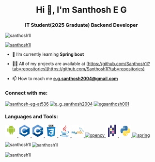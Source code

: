 <h1 align="center">Hi 👋, I'm Santhosh E G</h1>
<h3 align="center">IT Student(2025 Graduate) Backend Developer</h3>

<p align="left"> <img src="https://komarev.com/ghpvc/?username=santhosh1l&label=Profile%20views&color=0e75b6&style=flat" alt="santhosh1l" /> </p>

<p align="left"> <a href="https://github.com/ryo-ma/github-profile-trophy"><img src="https://github-profile-trophy.vercel.app/?username=santhosh1l" alt="santhosh1l" /></a> </p>

- 🌱 I’m currently learning **Spring boot**

- 👨‍💻 All of my projects are available at [https://github.com/Santhosh1l?tab=repositories](https://github.com/Santhosh1l?tab=repositories)

- 📫 How to reach me **e.g.santhosh2004@gmail.com**

<h3 align="left">Connect with me:</h3>
<p align="left">
<a href="https://linkedin.com/in/santhosh-eg-at536" target="blank"><img align="center" src="https://raw.githubusercontent.com/rahuldkjain/github-profile-readme-generator/master/src/images/icons/Social/linked-in-alt.svg" alt="santhosh-eg-at536" height="30" width="40" /></a>
<a href="https://www.hackerrank.com/e_g_santhosh2004" target="blank"><img align="center" src="https://raw.githubusercontent.com/rahuldkjain/github-profile-readme-generator/master/src/images/icons/Social/hackerrank.svg" alt="e_g_santhosh2004" height="30" width="40" /></a>
<a href="https://auth.geeksforgeeks.org/user/egsanthosh001" target="blank"><img align="center" src="https://raw.githubusercontent.com/rahuldkjain/github-profile-readme-generator/master/src/images/icons/Social/geeks-for-geeks.svg" alt="egsanthosh001" height="30" width="40" /></a>
</p>

<h3 align="left">Languages and Tools:</h3>
<p align="left"> <a href="https://developer.android.com" target="_blank" rel="noreferrer"> <img src="https://raw.githubusercontent.com/devicons/devicon/master/icons/android/android-original-wordmark.svg" alt="android" width="40" height="40"/> </a> <a href="https://www.cprogramming.com/" target="_blank" rel="noreferrer"> <img src="https://raw.githubusercontent.com/devicons/devicon/master/icons/c/c-original.svg" alt="c" width="40" height="40"/> </a> <a href="https://www.w3schools.com/cpp/" target="_blank" rel="noreferrer"> <img src="https://raw.githubusercontent.com/devicons/devicon/master/icons/cplusplus/cplusplus-original.svg" alt="cplusplus" width="40" height="40"/> </a> <a href="https://www.w3schools.com/css/" target="_blank" rel="noreferrer"> <img src="https://raw.githubusercontent.com/devicons/devicon/master/icons/css3/css3-original-wordmark.svg" alt="css3" width="40" height="40"/> </a> <a href="https://www.java.com" target="_blank" rel="noreferrer"> <img src="https://raw.githubusercontent.com/devicons/devicon/master/icons/java/java-original.svg" alt="java" width="40" height="40"/> </a> <a href="https://www.mysql.com/" target="_blank" rel="noreferrer"> <img src="https://raw.githubusercontent.com/devicons/devicon/master/icons/mysql/mysql-original-wordmark.svg" alt="mysql" width="40" height="40"/> </a> <a href="https://opencv.org/" target="_blank" rel="noreferrer"> <img src="https://www.vectorlogo.zone/logos/opencv/opencv-icon.svg" alt="opencv" width="40" height="40"/> </a> <a href="https://pandas.pydata.org/" target="_blank" rel="noreferrer"> <img src="https://raw.githubusercontent.com/devicons/devicon/2ae2a900d2f041da66e950e4d48052658d850630/icons/pandas/pandas-original.svg" alt="pandas" width="40" height="40"/> </a> <a href="https://www.python.org" target="_blank" rel="noreferrer"> <img src="https://raw.githubusercontent.com/devicons/devicon/master/icons/python/python-original.svg" alt="python" width="40" height="40"/> </a> <a href="https://spring.io/" target="_blank" rel="noreferrer"> <img src="https://www.vectorlogo.zone/logos/springio/springio-icon.svg" alt="spring" width="40" height="40"/> </a> </p>

<p><img align="left" src="https://github-readme-stats.vercel.app/api/top-langs?username=santhosh1l&show_icons=true&locale=en&layout=compact" alt="santhosh1l" /></p>

<p>&nbsp;<img align="center" src="https://github-readme-stats.vercel.app/api?username=santhosh1l&show_icons=true&locale=en" alt="santhosh1l" /></p>

<p><img align="center" src="https://github-readme-streak-stats.herokuapp.com/?user=santhosh1l&" alt="santhosh1l" /></p>

